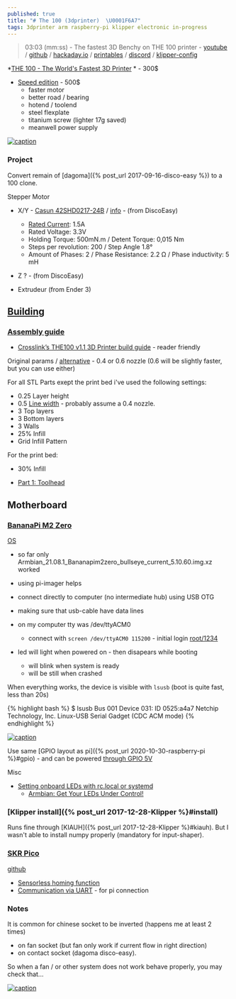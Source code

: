 ```yaml
---
published: true
title: "# The 100 (3dprinter)  \U0001F6A7"
tags: 3dprinter arm raspberry-pi klipper electronic in-progress
---
```

>  03:03 (mm:ss) - The fastest 3D Benchy on THE 100 printer - [youtube](https://www.youtube.com/watch?v=vFl2jJjkkyE) / [github](https://github.com/MSzturc/the100) / [hackaday.io](https://hackaday.io/project/190348-the-100-the-fastest-3d-printer) / [printables](https://www.printables.com/@MattThePrintingNerd) / [discord](https://discord.gg/fW7BcUErgZ) / [klipper-config](https://github.com/yduf/klipper-the100-config)

*[THE 100 - The World's Fastest 3D Printer](https://www.youtube.com/watch?v=0K9NM08S0IA&list=PLh9akXp2EH2ATO7fJ6EVeahKw5azFSTue&index=63) * - 300$

- [Speed edition](https://www.youtube.com/watch?v=mJLalngCqEU) - 500$
	- faster motor
    - better road / bearing
    - hotend / toolend
    - steel flexplate
    - titanium screw (lighter 17g saved)
    - meanwell power supply
    
[![caption](https://raw.githubusercontent.com/MSzturc/the100/main/Build_Photos/THE-100.gif)](https://hackaday.io/project/190348-the-100-the-fastest-3d-printer)

### Project
Convert remain of [dagoma]({% post_url 2017-09-16-disco-easy %}) to a 100 clone.

Stepper Motor
- X/Y - [Casun 42SHD0217-24B](https://www.alibaba.com/product-detail/42SHD0217-24B-NEMA17-42x42x40mm-Stepper-Motor_1600193159864.html#) / [info](https://asset.conrad.com/media10/add/160267/c1/-/en/002148834DS01/datasheet-2148834-joy-it-stepper-motor-nema17-04-joy-it-045-nm-15-a-shaft-diameter-45-mm.pdf) - (from DiscoEasy)
	- [Rated Current](https://klipper.discourse.group/t/hold-current-and-run-current-tmc2209/1171/5): 1.5A
    - Rated Voltage: 3.3V
    - Holding Torque: 500mN.m / Detent Torque: 0,015 Nm
    - Steps per revolution: 200 / Step Angle 1.8°
    - Amount of Phases: 2 / Phase Resistance: 2.2 Ω / Phase inductivity: 5 mH
    
- Z ? - (from DiscoEasy)
- Extrudeur (from Ender 3)

## [Building](https://www.printables.com/model/572689-the-100-v11-the-fastest-3d-printer-based-on-a-prin)

### [Assembly guide](https://theforgetful.dev/the100/1.1/overview/intro/)

- [Crosslink’s THE100 v1.1 3D Printer build guide](https://www.crosslink.io/crosslinks-the100-v1-1-3d-printer-build-guide/) - reader friendly

Original params / [alternative](https://theforgetful.dev/the100/1.1/overview/before-you-print/#print-settings) - 0.4 or 0.6 nozzle (0.6 will be slightly faster, but you can use either)

For all STL Parts exept the print bed i've used the following settings:  
- 0.25 Layer height
- 0.5 [Line width](https://3dprinterly.com/how-to-get-the-perfect-line-width-setting/) - probably assume a 0.4 nozzle.
- 3 Top layers
- 3 Bottom layers
- 3 Walls
- 25% Infill
- Grid Infill Pattern

For the print bed:  
- 30% Infill
    
- [ Part 1: Toolhead](https://www.youtube.com/watch?v=fC4BB4BhjOo)

## Motherboard
### [BananaPi M2 Zero](https://wiki.banana-pi.org/Banana_Pi_BPI-M2_ZERO)
[OS](http://xogium.performanceservers.nl/archive/bananapim2zero/archive/)  
- so far only Armbian_21.08.1_Bananapim2zero_bullseye_current_5.10.60.img.xz worked
- using pi-imager helps
- connect directly to computer (no intermediate hub) using USB OTG
- making sure that usb-cable have data lines
- on my computer tty was /dev/ttyACM0
	- connect with `screen /dev/ttyACM0 115200` - initial login [root/1234](https://docs.armbian.com/User-Guide_Getting-Started/#how-to-login)

- led will light when powered on - then disapears while booting
	- will blink when system is ready
    - will be still when crashed
    
When everything works, the device is visible with `lsusb` (boot is quite fast, less than 20s)

{% highlight bash %}
$ lsusb
Bus 001 Device 031: ID 0525:a4a7 Netchip Technology, Inc. Linux-USB Serial Gadget (CDC ACM mode)
{% endhighlight %}

[![caption](https://wiki.banana-pi.org/images/3/34/780x780xBPI-M2_zero_interface.jpg.pagespeed.ic.x1_y9n1qqd.webp)](https://wiki.banana-pi.org/Banana_Pi_BPI-M2_ZERO#Hardware_interface)

Use same [GPIO layout as pi]({% post_url 2020-10-30-raspberry-pi %}#gpio) - and can be powered [through GPIO 5V](https://forum.banana-pi.org/t/bpi-m2-zero-power-with-gpio-5v-input/5368)

Misc
- [Setting onboard LEDs with rc.local or systemd](https://forum.armbian.com/topic/787-setting-onboard-leds-with-rclocal-or-systemd/)
	- [Armbian: Get Your LEDs Under Control!](https://tadeubento.com/2019/armbian-get-your-leds-under-control/)

### [Klipper install]({% post_url 2017-12-28-Klipper %}#install)

Runs fine through [KIAUH]({% post_url 2017-12-28-Klipper %}#kiauh).
But I wasn't able to install numpy properly (mandatory for input-shaper).

### [SKR Pico](https://bttwiki.com/SKR%20Pico.html#peripheral-interface)
[github](https://github.com/bigtreetech/SKR-Pico)

- [Sensorless homing function](https://bttwiki.com/SKR%20Pico.html#motherboard-led-meanings)
- [Communication via UART](https://bttwiki.com/SKR%20Pico.html#connection-with-raspberry-pi) - for pi connection

### Notes
It is common for chinese socket to be inverted (happens me at least 2 times)
- on fan socket (but fan only work if current flow in right direction)
- on contact socket (dagoma disco-easy).

So when a fan / or other system does not work behave properly, you may check that...

[![caption](https://docs.vorondesign.com/build/electrical/images/Voron0.1_Wiring_Diagram_SKR_PICO_V1.0.jpg)](https://docs.vorondesign.com/build/electrical/v0_skr_pico_wiring.html)
